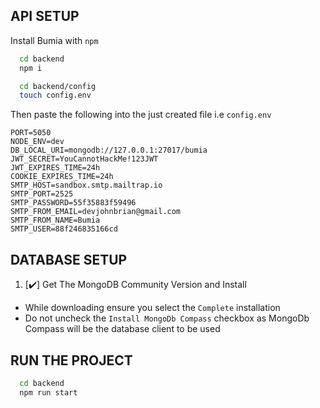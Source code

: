 
## API SETUP

Install Bumia with ```npm```

```bash
  cd backend
  npm i
```

```bash
  cd backend/config
  touch config.env
```
Then paste the following into the just created file i.e  ```config.env```

```env
PORT=5050
NODE_ENV=dev
DB_LOCAL_URI=mongodb://127.0.0.1:27017/bumia
JWT_SECRET=YouCannotHackMe!123JWT
JWT_EXPIRES_TIME=24h
COOKIE_EXPIRES_TIME=24h
SMTP_HOST=sandbox.smtp.mailtrap.io
SMTP_PORT=2525
SMTP_PASSWORD=55f35883f59496
SMTP_FROM_EMAIL=devjohnbrian@gmail.com
SMTP_FROM_NAME=Bumia
SMTP_USER=88f246835166cd
```

## DATABASE SETUP

1. [✔️] Get The MongoDB Community Version and Install

 - While downloading ensure you select the ```Complete``` installation
 - Do not uncheck the ```Install MongoDb Compass``` checkbox as MongoDb Compass will be    the database client to be used


## RUN THE PROJECT

```bash
  cd backend
  npm run start
```

